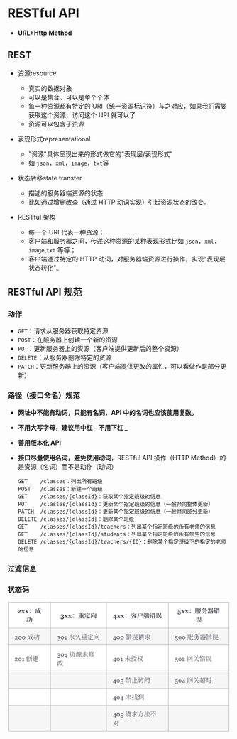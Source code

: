 # RESTful API

* **URL+Http Method**

## REST

* 资源resource

  * 真实的数据对象
  * 可以是集合、可以是单个个体
  * 每一种资源都有特定的 URI（统一资源标识符）与之对应，如果我们需要获取这个资源，访问这个 URI 就可以了
  * 资源可以包含子资源
* 表现形式representational

  * "资源"具体呈现出来的形式做它的"表现层/表现形式"
  * 如 `json`，`xml`，`image`，`txt`等
* 状态转移state transfer

  * 描述的服务器端资源的状态
  * 比如通过增删改查（通过 HTTP 动词实现）引起资源状态的改变。
* RESTful 架构

  * 每一个 URI 代表一种资源；
  * 客户端和服务器之间，传递这种资源的某种表现形式比如 `json`，`xml`，`image`,`txt` 等等；
  * 客户端通过特定的 HTTP 动词，对服务器端资源进行操作，实现"表现层状态转化"。

## RESTful API 规范

### 动作

* `GET`：请求从服务器获取特定资源
* `POST`：在服务器上创建一个新的资源
* `PUT`：更新服务器上的资源（客户端提供更新后的整个资源）
* `DELETE`：从服务器删除特定的资源
* `PATCH`：更新服务器上的资源（客户端提供更改的属性，可以看做作是部分更新）

### 路径（接口命名）规范

* **网址中不能有动词，只能有名词，API 中的名词也应该使用复数。**
* **不用大写字母，建议用中杠 - 不用下杠 _**
* **善用版本化 API**
* **接口尽量使用名词，避免使用动词**，RESTful API 操作（HTTP Method）的是资源（名词）而不是动作（动词）

  ```
  GET    /classes：列出所有班级
  POST   /classes：新建一个班级
  GET    /classes/{classId}：获取某个指定班级的信息
  PUT    /classes/{classId}：更新某个指定班级的信息（一般倾向整体更新）
  PATCH  /classes/{classId}：更新某个指定班级的信息（一般倾向部分更新）
  DELETE /classes/{classId}：删除某个班级
  GET    /classes/{classId}/teachers：列出某个指定班级的所有老师的信息
  GET    /classes/{classId}/students：列出某个指定班级的所有学生的信息
  DELETE /classes/{classId}/teachers/{ID}：删除某个指定班级下的指定的老师的信息
  ```

### 过滤信息

### 状态码

![1759631206676](image/基础/1759631206676.png)
